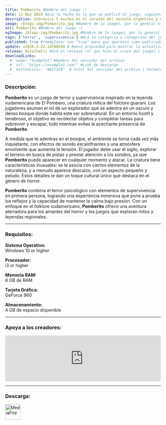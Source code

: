 ```yaml
---
title: Pomberito #Nombre del juego :)
date: 11 Nov 2024 #Acá la fecha en la que se publicó el juego, siguiendo este formato: Dia "30", Mes "Oct", Año "2024" = como debe quedar: 30 Oct 2024
description: Sobreviví 5 noches en el corazón del noreste argentino y descubrí la verdad detrás de los escalofriantes relatos del Pombero en un mundo donde el folclore se encuentra con el terror. #Acá una mini descripción del juego
image: /blogs-img/Pomberito.jpg #Nombre de la imagen, por lo general es exactamente el mismo nombre que el juego excluyendo lo ":" (Dos puntos)
alt: Pomberito #Nombre del juego :)
ogImage: /blogs-img/Pomberito.jpg #Nombre de la imagen, por lo general es exactamente el mismo nombre que el juego excluyendo lo ":" (Dos puntos)
tags: ['terror', 'supervivencia'] #Acá la categoría o categorías del juego, si es más de una se coloca en este formato: ['categoría1', 'categoría2']
published: true #reemplazar con "true" para que aparezca como publicado
update: v2020.3.22.14788599 # Nueva propiedad para mostrar la actualización | Formato: v1.0.0
release: Nicolhetti #Acá el release (el que hizo el crack del juego) | Formato: Nicolhetti
downloadLinks:
  #- name: "Example1" #Nombre del servidor del archivo
  #  url: "https://example1.com/" #Link de descarga
  #  buttonColor: "#0171F0"  # Color del servidor del archivo | Formato hexadecimal | MediaFire: #0171F0 | Buzzheavier: #FF6600 |
---
```


<!--En VSCode seleccionando una palabra, por ejemplo: "Pomberito" y apretando Ctrl+F2 se seleccionan todas las palabras iguales-->

### Descripción:
**Pomberito** es un juego de terror y supervivencia inspirado en la leyenda sudamericana de El Pombero, una criatura mítica del folclore guaraní. Los jugadores asumen el rol de un explorador que se adentra en un oscuro y denso bosque donde habita este ser sobrenatural. En un entorno hostil y tenebroso, el objetivo es recolectar objetos y completar tareas para sobrevivir y escapar, todo mientras evitas la acechante presencia de **Pomberito**.

A medida que te adentras en el bosque, el ambiente se torna cada vez más inquietante, con efectos de sonido escalofriantes y una atmósfera envolvente que aumenta la tensión. El jugador debe usar el sigilo, explorar el terreno en busca de pistas y prestar atención a los sonidos, ya que **Pomberito** puede aparecer en cualquier momento y atacar. La criatura tiene características inusuales: se le asocia con ciertos elementos de la naturaleza, y a menudo aparece descalzo, con un aspecto pequeño y peludo. Estos detalles le dan un toque cultural único que destaca en el género de horror.

**Pomberito** combina el terror psicológico con elementos de supervivencia en primera persona, logrando una experiencia inmersiva que pone a prueba los reflejos y la capacidad de mantener la calma bajo presión. Con un enfoque en el folklore sudamericano, **Pomberito** ofrece una aventura aterradora para los amantes del horror y los juegos que exploran mitos y leyendas regionales.
<!--Prompt para Chat-GPT: Hazme una descripción para el juego "Pomberito" y cada que menciones "Pomberito" ponlo en negrita -->

---

### Requisitos:
**Sistema Operativo:**  
Windows 10 or higher

**Procesador:**  
i3 or higher

**Memoria RAM:**  
6 GB de RAM

**Tarjeta Gráfica:**  
GeForce 960

**Almacenamiento:**  
4 GB de espacio disponible

<!--Si falta o sobra un requisito se quita o se agrega manteniendo el mismo formato-->

---

### Apoya a los creadores:
<iframe src="https://store.steampowered.com/widget/2761100/" frameborder="0" style="background-color: transparent; width: 100% !important; aspect-ratio: 646 / 190;"></iframe>

<!--Reemplazar los numeros (AppID) del juego (en este caso 2761100) por el numero (AppID) correspondiente con el juego a publicar-->
<!--El AppID se encuentra en la URL del Juego en Steam-->

---

### Descarga:

[<img src="https://gist.github.com/cxmeel/0dbc95191f239b631c3874f4ccf114e2/raw/download.svg" alt="MediaFire" height="50" />](https://www.mediafire.com/file/8abw2zv1ny1mmjo/Pomberito_-_By_Nicolhetti_Projects.zip/file)

<!-- # se debe reemplazar por el link de descarga-->

<!--MediaFire se debe reemplazar por el servicio donde está subido el juego-->